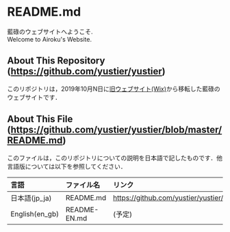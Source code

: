 # README.md
藍碌のウェブサイトへようこそ.  
Welcome to Airoku's Website.

## About This Repository (https://github.com/yustier/yustier)
このリポジトリは，2019年10月N日に[旧ウェブサイト(Wix)](http://bit.ly/airokusite)から移転した藍碌のウェブサイトです．

## About This File (https://github.com/yustier/yustier/blob/master/README.md)
このファイルは，このリポジトリについての説明を日本語で記したものです．他言語版については以下を参照してください．

|言語|ファイル名|リンク|
|:-|:-|:-|
|日本語(jp_ja)|README.md|https://github.com/yustier/yustier/blob/master/README.md|
|English(en_gb)|README-EN.md|(予定)|

<!---
Copyright 2019 Airoku
-->

